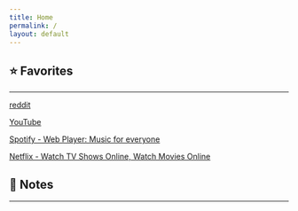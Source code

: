 ```yaml
---
title: Home
permalink: /
layout: default
---
```

## ⭐️ Favorites

---

[reddit](http://reddit.com)

[YouTube](http://youtube.com)

[Spotify - Web Player: Music for everyone](http://open.spotify.com)

[Netflix - Watch TV Shows Online, Watch Movies Online](http://netflix.com)

## 📝 Notes

---
